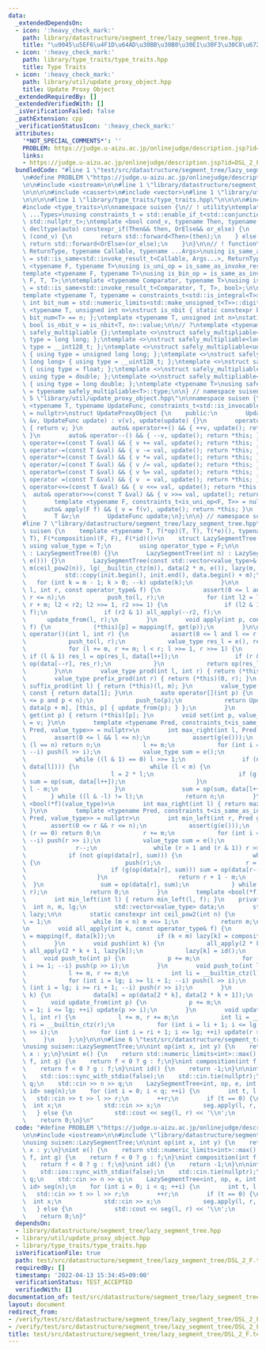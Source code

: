 ```yaml
---
data:
  _extendedDependsOn:
  - icon: ':heavy_check_mark:'
    path: library/datastructure/segment_tree/lazy_segment_tree.hpp
    title: "\u9045\u5EF6\u4F1D\u64AD\u30BB\u30B0\u30E1\u30F3\u30C8\u6728"
  - icon: ':heavy_check_mark:'
    path: library/type_traits/type_traits.hpp
    title: Type Traits
  - icon: ':heavy_check_mark:'
    path: library/util/update_proxy_object.hpp
    title: Update Proxy Object
  _extendedRequiredBy: []
  _extendedVerifiedWith: []
  _isVerificationFailed: false
  _pathExtension: cpp
  _verificationStatusIcon: ':heavy_check_mark:'
  attributes:
    '*NOT_SPECIAL_COMMENTS*': ''
    PROBLEM: https://judge.u-aizu.ac.jp/onlinejudge/description.jsp?id=DSL_2_F
    links:
    - https://judge.u-aizu.ac.jp/onlinejudge/description.jsp?id=DSL_2_F
  bundledCode: "#line 1 \"test/src/datastructure/segment_tree/lazy_segment_tree/DSL_2_F.test.cpp\"\
    \n#define PROBLEM \"https://judge.u-aizu.ac.jp/onlinejudge/description.jsp?id=DSL_2_F\"\
    \n\n#include <iostream>\n\n#line 1 \"library/datastructure/segment_tree/lazy_segment_tree.hpp\"\
    \n\n\n\n#include <cassert>\n#include <vector>\n#line 1 \"library/util/update_proxy_object.hpp\"\
    \n\n\n\n#line 1 \"library/type_traits/type_traits.hpp\"\n\n\n\n#include <limits>\n\
    #include <type_traits>\n\nnamespace suisen {\n// ! utility\ntemplate <typename\
    \ ...Types>\nusing constraints_t = std::enable_if_t<std::conjunction_v<Types...>,\
    \ std::nullptr_t>;\ntemplate <bool cond_v, typename Then, typename OrElse>\nconstexpr\
    \ decltype(auto) constexpr_if(Then&& then, OrElse&& or_else) {\n    if constexpr\
    \ (cond_v) {\n        return std::forward<Then>(then);\n    } else {\n       \
    \ return std::forward<OrElse>(or_else);\n    }\n}\n\n// ! function\ntemplate <typename\
    \ ReturnType, typename Callable, typename ...Args>\nusing is_same_as_invoke_result\
    \ = std::is_same<std::invoke_result_t<Callable, Args...>, ReturnType>;\ntemplate\
    \ <typename F, typename T>\nusing is_uni_op = is_same_as_invoke_result<T, F, T>;\n\
    template <typename F, typename T>\nusing is_bin_op = is_same_as_invoke_result<T,\
    \ F, T, T>;\n\ntemplate <typename Comparator, typename T>\nusing is_comparator\
    \ = std::is_same<std::invoke_result_t<Comparator, T, T>, bool>;\n\n// ! integral\n\
    template <typename T, typename = constraints_t<std::is_integral<T>>>\nconstexpr\
    \ int bit_num = std::numeric_limits<std::make_unsigned_t<T>>::digits;\ntemplate\
    \ <typename T, unsigned int n>\nstruct is_nbit { static constexpr bool value =\
    \ bit_num<T> == n; };\ntemplate <typename T, unsigned int n>\nstatic constexpr\
    \ bool is_nbit_v = is_nbit<T, n>::value;\n\n// ?\ntemplate <typename T>\nstruct\
    \ safely_multipliable {};\ntemplate <>\nstruct safely_multipliable<int> { using\
    \ type = long long; };\ntemplate <>\nstruct safely_multipliable<long long> { using\
    \ type = __int128_t; };\ntemplate <>\nstruct safely_multipliable<unsigned int>\
    \ { using type = unsigned long long; };\ntemplate <>\nstruct safely_multipliable<unsigned\
    \ long long> { using type = __uint128_t; };\ntemplate <>\nstruct safely_multipliable<float>\
    \ { using type = float; };\ntemplate <>\nstruct safely_multipliable<double> {\
    \ using type = double; };\ntemplate <>\nstruct safely_multipliable<long double>\
    \ { using type = long double; };\ntemplate <typename T>\nusing safely_multipliable_t\
    \ = typename safely_multipliable<T>::type;\n\n} // namespace suisen\n\n\n#line\
    \ 5 \"library/util/update_proxy_object.hpp\"\n\nnamespace suisen {\n\ntemplate\
    \ <typename T, typename UpdateFunc, constraints_t<std::is_invocable<UpdateFunc>>\
    \ = nullptr>\nstruct UpdateProxyObject {\n    public:\n        UpdateProxyObject(T\
    \ &v, UpdateFunc update) : v(v), update(update) {}\n        operator T() const\
    \ { return v; }\n        auto& operator++() && { ++v, update(); return *this;\
    \ }\n        auto& operator--() && { --v, update(); return *this; }\n        auto&\
    \ operator+=(const T &val) && { v += val, update(); return *this; }\n        auto&\
    \ operator-=(const T &val) && { v -= val, update(); return *this; }\n        auto&\
    \ operator*=(const T &val) && { v *= val, update(); return *this; }\n        auto&\
    \ operator/=(const T &val) && { v /= val, update(); return *this; }\n        auto&\
    \ operator%=(const T &val) && { v %= val, update(); return *this; }\n        auto&\
    \ operator =(const T &val) && { v  = val, update(); return *this; }\n        auto&\
    \ operator<<=(const T &val) && { v <<= val, update(); return *this; }\n      \
    \  auto& operator>>=(const T &val) && { v >>= val, update(); return *this; }\n\
    \        template <typename F, constraints_t<is_uni_op<F, T>> = nullptr>\n   \
    \     auto& apply(F f) && { v = f(v), update(); return *this; }\n    private:\n\
    \        T &v;\n        UpdateFunc update;\n};\n\n} // namespace suisen\n\n\n\
    #line 7 \"library/datastructure/segment_tree/lazy_segment_tree.hpp\"\n\nnamespace\
    \ suisen {\n    template <typename T, T(*op)(T, T), T(*e)(), typename F, T(*mapping)(F,\
    \ T), F(*composition)(F, F), F(*id)()>\n    struct LazySegmentTree {\n       \
    \ using value_type = T;\n        using operator_type = F;\n\n        LazySegmentTree()\
    \ : LazySegmentTree(0) {}\n        LazySegmentTree(int n) : LazySegmentTree(std::vector<value_type>(n,\
    \ e())) {}\n        LazySegmentTree(const std::vector<value_type>& init) : n(init.size()),\
    \ m(ceil_pow2(n)), lg(__builtin_ctz(m)), data(2 * m, e()), lazy(m, id()) {\n \
    \           std::copy(init.begin(), init.end(), data.begin() + m);\n         \
    \   for (int k = m - 1; k > 0; --k) update(k);\n        }\n\n        void apply(int\
    \ l, int r, const operator_type& f) {\n            assert(0 <= l and l <= r and\
    \ r <= n);\n            push_to(l, r);\n            for (int l2 = l + m, r2 =\
    \ r + m; l2 < r2; l2 >>= 1, r2 >>= 1) {\n                if (l2 & 1) all_apply(l2++,\
    \ f);\n                if (r2 & 1) all_apply(--r2, f);\n            }\n      \
    \      update_from(l, r);\n        }\n        void apply(int p, const operator_type&\
    \ f) {\n            (*this)[p] = mapping(f, get(p));\n        }\n\n        value_type\
    \ operator()(int l, int r) {\n            assert(0 <= l and l <= r and r <= n);\n\
    \            push_to(l, r);\n            value_type res_l = e(), res_r = e();\n\
    \            for (l += m, r += m; l < r; l >>= 1, r >>= 1) {\n               \
    \ if (l & 1) res_l = op(res_l, data[l++]);\n                if (r & 1) res_r =\
    \ op(data[--r], res_r);\n            }\n            return op(res_l, res_r);\n\
    \        }\n\n        value_type prod(int l, int r) { return (*this)(l, r); }\n\
    \        value_type prefix_prod(int r) { return (*this)(0, r); }\n        value_type\
    \ suffix_prod(int l) { return (*this)(l, m); }\n        value_type all_prod()\
    \ const { return data[1]; }\n\n        auto operator[](int p) {\n            assert(0\
    \ <= p and p < n);\n            push_to(p);\n            return UpdateProxyObject{\
    \ data[p + m], [this, p] { update_from(p); } };\n        }\n        value_type\
    \ get(int p) { return (*this)[p]; }\n        void set(int p, value_type v) { (*this)[p]\
    \ = v; }\n\n        template <typename Pred, constraints_t<is_same_as_invoke_result<bool,\
    \ Pred, value_type>> = nullptr>\n        int max_right(int l, Pred g) {\n    \
    \        assert(0 <= l && l <= n);\n            assert(g(e()));\n            if\
    \ (l == n) return n;\n            l += m;\n            for (int i = lg; i >= 1;\
    \ --i) push(l >> i);\n            value_type sum = e();\n            do {\n  \
    \              while ((l & 1) == 0) l >>= 1;\n                if (not g(op(sum,\
    \ data[l]))) {\n                    while (l < m) {\n                        push(l);\n\
    \                        l = 2 * l;\n                        if (g(op(sum, data[l])))\
    \ sum = op(sum, data[l++]);\n                    }\n                    return\
    \ l - m;\n                }\n                sum = op(sum, data[l++]);\n     \
    \       } while ((l & -l) != l);\n            return n;\n        }\n        template\
    \ <bool(*f)(value_type)>\n        int max_right(int l) { return max_right(l, f);\
    \ }\n\n        template <typename Pred, constraints_t<is_same_as_invoke_result<bool,\
    \ Pred, value_type>> = nullptr>\n        int min_left(int r, Pred g) {\n     \
    \       assert(0 <= r && r <= n);\n            assert(g(e()));\n            if\
    \ (r == 0) return 0;\n            r += m;\n            for (int i = lg; i >= 1;\
    \ --i) push(r >> i);\n            value_type sum = e();\n            do {\n  \
    \              r--;\n                while (r > 1 and (r & 1)) r >>= 1;\n    \
    \            if (not g(op(data[r], sum))) {\n                    while (r < m)\
    \ {\n                        push(r);\n                        r = 2 * r + 1;\n\
    \                        if (g(op(data[r], sum))) sum = op(data[r--], sum);\n\
    \                    }\n                    return r + 1 - m;\n              \
    \  }\n                sum = op(data[r], sum);\n            } while ((r & -r) !=\
    \ r);\n            return 0;\n        }\n        template <bool(*f)(value_type)>\n\
    \        int min_left(int l) { return min_left(l, f); }\n    private:\n      \
    \  int n, m, lg;\n        std::vector<value_type> data;\n        std::vector<operator_type>\
    \ lazy;\n\n        static constexpr int ceil_pow2(int n) {\n            int m\
    \ = 1;\n            while (m < n) m <<= 1;\n            return m;\n        }\n\
    \n        void all_apply(int k, const operator_type& f) {\n            data[k]\
    \ = mapping(f, data[k]);\n            if (k < m) lazy[k] = composition(f, lazy[k]);\n\
    \        }\n        void push(int k) {\n            all_apply(2 * k, lazy[k]),\
    \ all_apply(2 * k + 1, lazy[k]);\n            lazy[k] = id();\n        }\n   \
    \     void push_to(int p) {\n            p += m;\n            for (int i = lg;\
    \ i >= 1; --i) push(p >> i);\n        }\n        void push_to(int l, int r) {\n\
    \            l += m, r += m;\n            int li = __builtin_ctz(l), ri = __builtin_ctz(r);\n\
    \            for (int i = lg; i >= li + 1; --i) push(l >> i);\n            for\
    \ (int i = lg; i >= ri + 1; --i) push(r >> i);\n        }\n        void update(int\
    \ k) {\n            data[k] = op(data[2 * k], data[2 * k + 1]);\n        }\n \
    \       void update_from(int p) {\n            p += m;\n            for (int i\
    \ = 1; i <= lg; ++i) update(p >> i);\n        }\n        void update_from(int\
    \ l, int r) {\n            l += m, r += m;\n            int li = __builtin_ctz(l),\
    \ ri = __builtin_ctz(r);\n            for (int i = li + 1; i <= lg; ++i) update(l\
    \ >> i);\n            for (int i = ri + 1; i <= lg; ++i) update(r >> i);\n   \
    \     }\n    };\n}\n\n\n#line 6 \"test/src/datastructure/segment_tree/lazy_segment_tree/DSL_2_F.test.cpp\"\
    \nusing suisen::LazySegmentTree;\n\nint op(int x, int y) {\n    return x < y ?\
    \ x : y;\n}\nint e() {\n    return std::numeric_limits<int>::max();\n}\nint mapping(int\
    \ f, int g) {\n    return f < 0 ? g : f;\n}\nint composition(int f, int g) {\n\
    \    return f < 0 ? g : f;\n}\nint id() {\n    return -1;\n}\n\nint main() {\n\
    \    std::ios::sync_with_stdio(false);\n    std::cin.tie(nullptr);\n    int n,\
    \ q;\n    std::cin >> n >> q;\n    LazySegmentTree<int, op, e, int, mapping, composition,\
    \ id> seg(n);\n    for (int i = 0; i < q; ++i) {\n        int t, l, r;\n     \
    \   std::cin >> t >> l >> r;\n        ++r;\n        if (t == 0) {\n          \
    \  int x;\n            std::cin >> x;\n            seg.apply(l, r, x);\n     \
    \   } else {\n            std::cout << seg(l, r) << '\\n';\n        }\n    }\n\
    \    return 0;\n}\n"
  code: "#define PROBLEM \"https://judge.u-aizu.ac.jp/onlinejudge/description.jsp?id=DSL_2_F\"\
    \n\n#include <iostream>\n\n#include \"library/datastructure/segment_tree/lazy_segment_tree.hpp\"\
    \nusing suisen::LazySegmentTree;\n\nint op(int x, int y) {\n    return x < y ?\
    \ x : y;\n}\nint e() {\n    return std::numeric_limits<int>::max();\n}\nint mapping(int\
    \ f, int g) {\n    return f < 0 ? g : f;\n}\nint composition(int f, int g) {\n\
    \    return f < 0 ? g : f;\n}\nint id() {\n    return -1;\n}\n\nint main() {\n\
    \    std::ios::sync_with_stdio(false);\n    std::cin.tie(nullptr);\n    int n,\
    \ q;\n    std::cin >> n >> q;\n    LazySegmentTree<int, op, e, int, mapping, composition,\
    \ id> seg(n);\n    for (int i = 0; i < q; ++i) {\n        int t, l, r;\n     \
    \   std::cin >> t >> l >> r;\n        ++r;\n        if (t == 0) {\n          \
    \  int x;\n            std::cin >> x;\n            seg.apply(l, r, x);\n     \
    \   } else {\n            std::cout << seg(l, r) << '\\n';\n        }\n    }\n\
    \    return 0;\n}"
  dependsOn:
  - library/datastructure/segment_tree/lazy_segment_tree.hpp
  - library/util/update_proxy_object.hpp
  - library/type_traits/type_traits.hpp
  isVerificationFile: true
  path: test/src/datastructure/segment_tree/lazy_segment_tree/DSL_2_F.test.cpp
  requiredBy: []
  timestamp: '2022-04-13 15:34:45+09:00'
  verificationStatus: TEST_ACCEPTED
  verifiedWith: []
documentation_of: test/src/datastructure/segment_tree/lazy_segment_tree/DSL_2_F.test.cpp
layout: document
redirect_from:
- /verify/test/src/datastructure/segment_tree/lazy_segment_tree/DSL_2_F.test.cpp
- /verify/test/src/datastructure/segment_tree/lazy_segment_tree/DSL_2_F.test.cpp.html
title: test/src/datastructure/segment_tree/lazy_segment_tree/DSL_2_F.test.cpp
---
```

